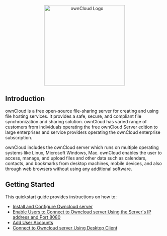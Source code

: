 <p align="center">
  <img src="https://user-images.githubusercontent.com/40832072/55623859-cf50e280-57c1-11e9-814b-8bdac30adac6.png" width="256" title="ownCloud Logo">
</p>

## Introduction

ownCloud is a free open-source file-sharing server for creating and using file hosting services. It provides a safe, secure, and compliant file synchronization and sharing solution. ownCloud has varied range of customers from individuals operating the free ownCloud Server edition to large enterprises and service providers operating the ownCloud enterprise subscription. 

ownCloud includes the ownCloud server which runs on multiple operating systems like Linux, Microsoft Windows, Mac. ownCloud enables the user to access, manage, and upload files and other data such as calendars, contacts, and bookmarks from desktop machines, mobile devices, and also through web browsers without using any additional software.   



## Getting Started
This quickstart guide provides instructions on how to:
* [Install and Configure Owncloud server](https://sindhu4512.github.io/task/Installing/)
* [Enable Users to Connect to Owncloud server Using the Server's IP address and Port 8080]()
* [Add User Accounts](https://sindhu4512.github.io/task/Adding/)
* [Connect to Owncloud server Using Desktop Client](https://sindhu4512.github.io/task/Connecting/)